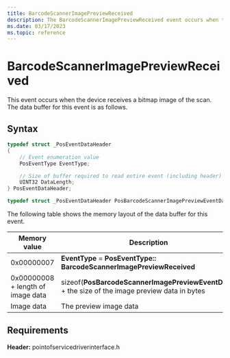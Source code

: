 ```yaml
---
title: BarcodeScannerImagePreviewReceived
description: The BarcodeScannerImagePreviewReceived event occurs when the device receives a bitmap image of the scan.
ms.date: 03/17/2023
ms.topic: reference
---
```


# BarcodeScannerImagePreviewReceived

This event occurs when the device receives a bitmap image of the scan. The data buffer for this event is as follows.

## Syntax

```cpp
typedef struct _PosEventDataHeader
{
    // Event enumeration value
    PosEventType EventType;

    // Size of buffer required to read entire event (including header)
    UINT32 DataLength;
} PosEventDataHeader;

typedef struct _PosEventDataHeader PosBarcodeScannerImagePreviewEventData;
```

The following table shows the memory layout of the data buffer for this event.

| Memory value | Description |
|---|---|
| 0x00000007 | **EventType** = **PosEventType:: BarcodeScannerImagePreviewReceived** |
| 0x00000008 + length of image data | sizeof(**PosBarcodeScannerImagePreviewEventData**) + the size of the image preview data in bytes |
| Image data | The preview image data |

## Requirements

**Header:** pointofservicedriverinterface.h

